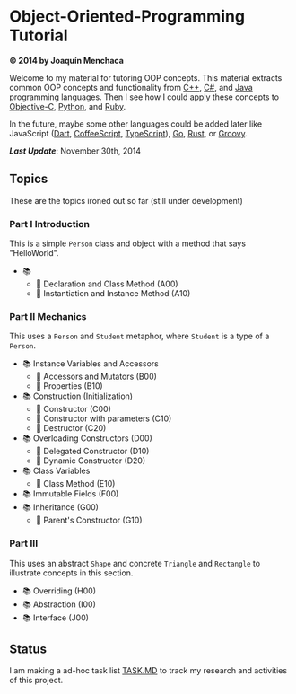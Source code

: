 # Object-Oriented-Programming Tutorial
**© 2014 by Joaquín Menchaca**

Welcome to my material for tutoring OOP concepts.  This material extracts common OOP concepts and functionality from [C++](http://en.cppreference.com/), [C#](http://msdn.microsoft.com/en-us/vstudio/hh341490.aspx), and [Java](https://www.oracle.com/java/index.html) programming languages.  Then I see how I could apply these concepts to [Objective-C](https://developer.apple.com/library/mac/documentation/Cocoa/Conceptual/ProgrammingWithObjectiveC/Introduction/Introduction.html), [Python](https://www.python.org/), and [Ruby](https://www.ruby-lang.org/en/).  

In the future, maybe some other languages could be added later like JavaScript ([Dart](https://www.dartlang.org/tools/sdk/), [CoffeeScript](http://coffeescript.org/), [TypeScript](http://www.typescriptlang.org/)), [Go](https://golang.org/), [Rust](http://www.rust-lang.org/), or [Groovy](http://groovy.codehaus.org/).

***Last Update***: November 30th, 2014

## Topics

These are the topics ironed out so far (still under development)

### Part I  Introduction

This is a simple `Person` class and object with a method that says "HelloWorld".

* :books:
  * :green_book: Declaration and Class Method (A00)
  * :green_book: Instantiation and Instance Method (A10)

### Part II Mechanics

This uses a `Person` and `Student` metaphor, where `Student` is a type of a `Person`.

* :books: Instance Variables and Accessors
  * :green_book: Accessors and Mutators (B00)
  * :green_book: Properties (B10)
* :books: Construction (Initialization)
   * :green_book: Constructor (C00)
   * :green_book: Constructor with parameters (C10)
   * :green_book: Destructor (C20)
* :books: Overloading Constructors (D00)
   * :green_book: Delegated Constructor (D10)
   * :green_book: Dynamic Constructor (D20)
* :books: Class Variables
   * :green_book: Class Method (E10)
* :books: Immutable Fields (F00)
* :books: Inheritance (G00)
  * :green_book: Parent's Constructor (G10)

### Part III

This uses an abstract `Shape` and concrete `Triangle` and `Rectangle` to illustrate concepts in this section.

* :books: Overriding (H00)
* :books: Abstraction (I00)
* :books: Interface (J00)

## Status

I am making a ad-hoc task list [TASK.MD](TASKS.MD) to track my research and activities of this project.
